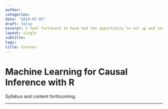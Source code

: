 ```yaml
---
author:
categories:
date: "2019-07-03"
draft: false
excerpt: I feel fortunate to have had the opportunity to set up and teach courses during graduate school.
layout: single
subtitle:
tags:
title: Courses
---
```


# Machine Learning for Causal Inference with R 
Syllabus and content forthcoming.

---